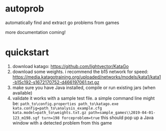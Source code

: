 # autoprob
automatically find and extract go problems from games

more documentation coming!

# quickstart

1) download katago: https://github.com/lightvector/KataGo
2) download some weights. i recommend the b15 network for speed: https://media.katagotraining.org/uploaded/networks/models/kata1/kata1-b15c192-s1672170752-d466197061.txt.gz
3) make sure you have Java installed, compile or run existing jars (when available)
4) validate it works with a sample test file. a simple command line might be:
`path_to\config.properties path_to\katago.exe kata.config=path_to\analysis_example.cfg kata.model=path_to\weights.txt.gz path=sample_games\\2019-04-01-123_m198.sgf turn=198 forceproblem=true`
this should pop up a Java window with a detected problem from this game
